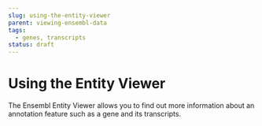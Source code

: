 ```yaml
---
slug: using-the-entity-viewer
parent: viewing-ensembl-data
tags:
  - genes, transcripts
status: draft
---
```


# Using the Entity Viewer

The Ensembl Entity Viewer allows you to find out more information about an annotation feature such as a gene and its transcripts.
